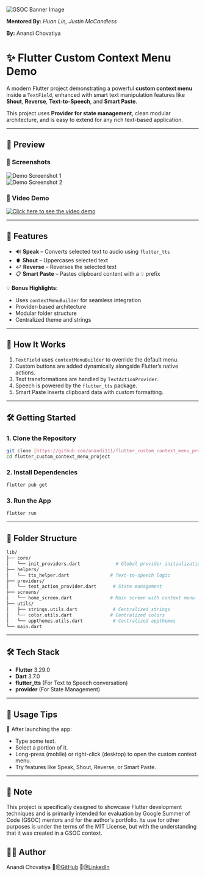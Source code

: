 ![GSOC Banner Image](assets/gsoc_banner_image.jpeg)

**Mentored By:** _Huan Lin, Justin McCandless_

**By:** Anandi Chovatiya

# ✨ Flutter Custom Context Menu Demo

A modern Flutter project demonstrating a powerful **custom context menu** inside a `TextField`, enhanced with smart text manipulation features like **Shout**, **Reverse**, **Text-to-Speech**, and **Smart Paste**.

This project uses **Provider for state management**, clean modular architecture, and is easy to extend for any rich text-based application.

---

## 🚀 Preview

### 📸 Screenshots
![Demo Screenshot 1](assets/readme_images/demo_screenshot_1.png)  
![Demo Screenshot 2](assets/readme_images/demo_screenshot_2.png)

### 🎥 Video Demo
[![Click here to see the video demo](https://img.shields.io/badge/▶%20Click%20here%20to%20see%20the%20video%20demo-red?style=for-the-badge)](https://www.youtube.com/shorts/8AvdqU6feso)

---

## 🚀 Features

- 🔊 **Speak** – Converts selected text to audio using `flutter_tts`
- ⬆️ **Shout** – Uppercases selected text
- ↩️ **Reverse** – Reverses the selected text
- 📋 **Smart Paste** – Pastes clipboard content with a 💡 prefix

💡 **Bonus Highlights**:
- Uses `contextMenuBuilder` for seamless integration
- Provider-based architecture
- Modular folder structure
- Centralized theme and strings

---

## 🧠 How It Works

1. `TextField` uses `contextMenuBuilder` to override the default menu.
2. Custom buttons are added dynamically alongside Flutter’s native actions.
3. Text transformations are handled by `TextActionProvider`.
4. Speech is powered by the `flutter_tts` package.
5. Smart Paste inserts clipboard data with custom formatting.

---

## 🛠️ Getting Started

### 1. Clone the Repository

```bash
git clone [https://github.com/anandi111/flutter_custom_context_menu_project.git](https://github.com/anandi111/flutter_custom_context_menu_project.git)
cd flutter_custom_context_menu_project
```

### 2. Install Dependencies

```bash
flutter pub get
```

### 3. Run the App

```bash
flutter run
```

---

## 📁 Folder Structure

```bash
lib/
├── core/
│   └── init_providers.dart             # Global provider initialization
├── helpers/
│   └── tts_helper.dart               # Text-to-speech logic
├── providers/
│   └── text_action_provider.dart      # State management
├── screens/
│   └── home_screen.dart              # Main screen with context menu
├── utils/
│   ├── strings.utils.dart             # Centralized strings
│   └── color.utils.dart              # Centralized colors
│   └── appthemes.utils.dart           # Centralized appthemes
└── main.dart
```

---

## 🛠️ Tech Stack
- **Flutter** 3.29.0
- **Dart** 3.7.0
- **flutter_tts** (For Text to Speech conversation)
- **provider** (For State Management)

---

## 💬 Usage Tips

📝 After launching the app:

* Type some text.
* Select a portion of it.
* Long-press (mobile) or right-click (desktop) to open the custom context menu.
* Try features like Speak, Shout, Reverse, or Smart Paste.

---

## 📄 Note

This project is specifically designed to showcase Flutter development techniques and is primarily intended for evaluation by Google Summer of Code (GSOC) mentors and for the author's portfolio. Its use for other purposes is under the terms of the MIT License, but with the understanding that it was created in a GSOC context.

## 🧑‍💻 Author

Anandi Chovatiya
🔗[@GitHub](https://github.com/anandi111)
🔗[@LinkedIn](https://www.linkedin.com/in/anandi-chovatiya-54a3b5228)

